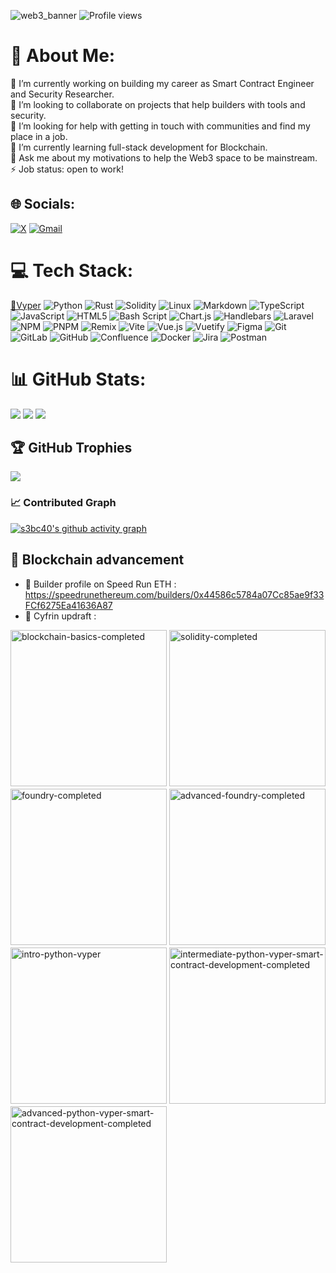 ![web3_banner](https://github.com/user-attachments/assets/d8e06991-3a0e-445a-bf4a-e7106223e13a)
![Profile views](https://komarev.com/ghpvc/?username=s3bc40&label=Profile%20views&color=0e75b6&style=flat)

# 💫 About Me:
🔭 I’m currently working on building my career as Smart Contract Engineer and Security Researcher.<br>👯 I’m looking to collaborate on projects that help builders with tools and security.<br>🤝 I’m looking for help with getting in touch with communities and find my place in a job.<br>🌱 I’m currently learning full-stack development for Blockchain.<br>💬 Ask me about my motivations to help the Web3 space to be mainstream.<br>⚡ Job status: open to work!


## 🌐 Socials:
[![X](https://img.shields.io/badge/X-%23000000.svg?logo=X&logoColor=white)](https://x.com/s3bc40) [![Gmail](https://img.shields.io/badge/Gmail-D14836?logo=gmail&logoColor=white)](mailto:s3bc40@gmail.com) 

# 💻 Tech Stack:
[🐍Vyper](https://github.com/vyperlang/vyper) ![Python](https://img.shields.io/badge/python-3670A0?style=for-the-badge&logo=python&logoColor=ffdd54) ![Rust](https://img.shields.io/badge/rust-%23000000.svg?style=for-the-badge&logo=rust&logoColor=white) ![Solidity](https://img.shields.io/badge/Solidity-%23363636.svg?style=for-the-badge&logo=solidity&logoColor=white) ![Linux](https://img.shields.io/badge/Linux-FCC624?logo=linux&logoColor=black&style=for-the-badge) ![Markdown](https://img.shields.io/badge/markdown-%23000000.svg?style=for-the-badge&logo=markdown&logoColor=white) ![TypeScript](https://img.shields.io/badge/typescript-%23007ACC.svg?style=for-the-badge&logo=typescript&logoColor=white) ![JavaScript](https://img.shields.io/badge/javascript-%23323330.svg?style=for-the-badge&logo=javascript&logoColor=%23F7DF1E) ![HTML5](https://img.shields.io/badge/html5-%23E34F26.svg?style=for-the-badge&logo=html5&logoColor=white) ![Bash Script](https://img.shields.io/badge/bash_script-%23121011.svg?style=for-the-badge&logo=gnu-bash&logoColor=white) ![Chart.js](https://img.shields.io/badge/chart.js-F5788D.svg?style=for-the-badge&logo=chart.js&logoColor=white) ![Handlebars](https://img.shields.io/badge/Handlebars-%23000000?style=for-the-badge&logo=Handlebars.js&logoColor=white) ![Laravel](https://img.shields.io/badge/laravel-%23FF2D20.svg?style=for-the-badge&logo=laravel&logoColor=white) ![NPM](https://img.shields.io/badge/NPM-%23CB3837.svg?style=for-the-badge&logo=npm&logoColor=white) ![PNPM](https://img.shields.io/badge/pnpm-%234a4a4a.svg?style=for-the-badge&logo=pnpm&logoColor=f69220) ![Remix](https://img.shields.io/badge/remix-%23000.svg?style=for-the-badge&logo=remix&logoColor=white) ![Vite](https://img.shields.io/badge/vite-%23646CFF.svg?style=for-the-badge&logo=vite&logoColor=white) ![Vue.js](https://img.shields.io/badge/vue.js-%2335495e.svg?style=for-the-badge&logo=vuedotjs&logoColor=%234FC08D) ![Vuetify](https://img.shields.io/badge/Vuetify-1867C0?style=for-the-badge&logo=vuetify&logoColor=AEDDFF) ![Figma](https://img.shields.io/badge/figma-%23F24E1E.svg?style=for-the-badge&logo=figma&logoColor=white) ![Git](https://img.shields.io/badge/git-%23F05033.svg?style=for-the-badge&logo=git&logoColor=white) ![GitLab](https://img.shields.io/badge/gitlab-%23181717.svg?style=for-the-badge&logo=gitlab&logoColor=white) ![GitHub](https://img.shields.io/badge/github-%23121011.svg?style=for-the-badge&logo=github&logoColor=white) ![Confluence](https://img.shields.io/badge/confluence-%23172BF4.svg?style=for-the-badge&logo=confluence&logoColor=white) ![Docker](https://img.shields.io/badge/docker-%230db7ed.svg?style=for-the-badge&logo=docker&logoColor=white) ![Jira](https://img.shields.io/badge/jira-%230A0FFF.svg?style=for-the-badge&logo=jira&logoColor=white) ![Postman](https://img.shields.io/badge/Postman-FF6C37?style=for-the-badge&logo=postman&logoColor=white)
# 📊 GitHub Stats:
![](https://github-readme-stats-omega-nine-94.vercel.app/api?username=s3bc40&theme=dark&hide_border=true&include_all_commits=true&count_private=false&show=discussions_started,discussions_answered,prs_merged,prs_merged_percentage)
![](https://github-readme-stats-omega-nine-94.vercel.app/api/top-langs/?username=s3bc40&theme=dark&hide_border=true&include_all_commits=true&count_private=false&layout=compact&langs_count=10)
![](https://nirzak-streak-stats.vercel.app/?user=s3bc40&theme=dark&hide_border=true)

## 🏆 GitHub Trophies
![](https://github-profile-trophy.vercel.app/?username=s3bc40&theme=radical&no-frame=false&no-bg=false&margin-w=4)

### 📈 Contributed Graph
[![s3bc40's github activity graph](https://github-readme-activity-graph.vercel.app/graph?username=s3bc40&theme=github-compact&hide_border=true)](https://github.com/ashutosh00710/github-readme-activity-graph)

<!-- Proudly created with GPRM ( https://gprm.itsvg.in ) -->

## 🤯 Blockchain advancement

- 🔖 Builder profile on Speed Run ETH : <https://speedrunethereum.com/builders/0x44586c5784a07Cc85ae9f33FCf6275Ea41636A87>
- 🐸 Cyfrin updraft :

<div style="display: flex; flex-wrap: wrap; gap: 4px; justify-content: left;">
  <img src="https://github.com/user-attachments/assets/299d4df6-a321-4e92-aaa3-7a436e691e44" alt="blockchain-basics-completed" width="250"/>
  <img src="https://github.com/user-attachments/assets/b69ec8a0-930c-4fe0-a4de-2915bb9c6211" alt="solidity-completed" width="250"/>
  <img src="https://github.com/user-attachments/assets/eb22dfb5-5090-4d3e-9448-b2177cee93f2" alt="foundry-completed" width="250"/>
  <img src="https://github.com/user-attachments/assets/42b57e2e-c047-4d68-b00f-889f6628ffe1" alt="advanced-foundry-completed" width="250"/>
  <img src="https://github.com/user-attachments/assets/a741bb3e-e43a-4dff-948c-0cd01ab5411b" alt="intro-python-vyper" width="250"/>
  <img src="https://github.com/user-attachments/assets/eca8245e-93db-4ad7-ba5a-40b64679ff78" alt="intermediate-python-vyper-smart-contract-development-completed" width="250"/>
  <img src="https://github.com/user-attachments/assets/486a0065-ced7-457f-a885-4d61fac2c499" alt="advanced-python-vyper-smart-contract-development-completed" width="250"/>
</div>


